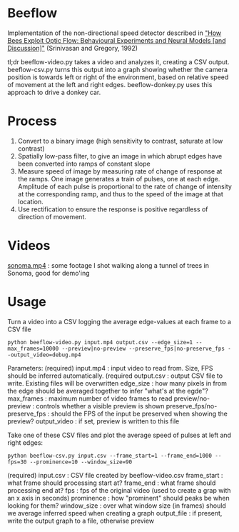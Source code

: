 # Beeflow

Implementation of the non-directional speed detector described in ["How Bees Exploit Optic Flow: Behavioural Experiments and Neural Models [and Discussion]"](https://www.jstor.org/stable/57057) (Srinivasan and Gregory, 1992)

tl;dr beeflow-video.py takes a video and analyzes it, creating a CSV output. beeflow-csv.py turns this output into a graph showing whether the camera position is towards left or right of the environment, based on relative speed of movement at the left and right edges. beeflow-donkey.py uses this approach to drive a donkey car.



# Process

1. Convert to a binary image (high sensitivity to contrast, saturate at low contrast)
2. Spatially low-pass filter, to give an image in which abrupt edges have been converted into ramps of constant slope
3. Measure speed of image by measuring rate of change of response at the ramps. One image generates a train of pulses, one at each edge. Amplitude of each pulse is proportional to the rate of change of intensity at the corresponding ramp, and thus to the speed of the image at that location.
4. Use rectification to ensure the response is positive regardless of direction of movement.

# Videos

[sonoma.mp4](https://drive.google.com/file/d/1pS__zMrgDUPZOpNc8RTeaN6jJbX48iaD/view?usp=sharing) : some footage I shot walking along a tunnel of trees in Sonoma, good for demo'ing

# Usage

Turn a video into a CSV logging the average edge-values at each frame to a CSV file

```
python beeflow-video.py input.mp4 output.csv --edge_size=1 --max_frames=10000 --preview|no-preview --preserve_fps|no-preserve_fps --output_video=debug.mp4
```

Parameters:
(required) input.mp4 : input video to read from. Size, FPS should be inferred automatically.
(required output.csv : output CSV file to write. Existing files will be overwritten
edge_size : how many pixels in from the edge should be averaged together to infer "what's at the egde"?
max_frames : maximum number of video frames to read
preview/no-preview : controls whether a visible preview is shown
preserve_fps/no-preserve_fps : should the FPS of the input be preserved when showing the preview?
output_video : if set, preview is written to this file


Take one of these CSV files and plot the average speed of pulses at left and right edges:

```
python beeflow-csv.py input.csv --frame_start=1 --frame_end=1000 --fps=30 --prominence=10 --window_size=90
```

(required) input.csv : CSV file created by beeflow-video.csv
frame_start : what frame should processing start at?
frame_end : what frame should processing end at?
fps : fps of the original video (used to create a grap with an x axis in seconds)
prominence : how "prominent" should peaks be when looking for them?
window_size : over what window size (in frames) should we average inferred speed when creating a graph
output_file : if present, write the output graph to a file, otherwise preview

